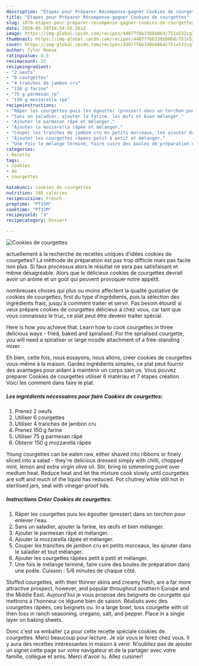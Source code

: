 ```yaml
---
description: "Étapes pour Préparer Récompense-gagner Cookies de courgettes"
title: "Étapes pour Préparer Récompense-gagner Cookies de courgettes"
slug: 1079-etapes-pour-preparer-recompense-gagner-cookies-de-courgettes
date: 2020-05-28T16:54:55.261Z
image: https://img-global.cpcdn.com/recipes/44077f6b338bb06d/751x532cq70/cookies-de-courgettes-photo-principale-de-la-recette.jpg
thumbnail: https://img-global.cpcdn.com/recipes/44077f6b338bb06d/751x532cq70/cookies-de-courgettes-photo-principale-de-la-recette.jpg
cover: https://img-global.cpcdn.com/recipes/44077f6b338bb06d/751x532cq70/cookies-de-courgettes-photo-principale-de-la-recette.jpg
author: Tyler Reese
ratingvalue: 4.5
reviewcount: 12
recipeingredient:
- "2 oeufs"
- "6 courgettes"
- "4 tranches de jambon cru"
- "150 g farine"
- "75 g parmesan rp"
- "150 g mozzarella rpe"
recipeinstructions:
- "Râper les courgettes puis les égoutter (presser) dans un torchon pour enlever l&#39;eau."
- "Sans un saladier, ajouter la farine, les œufs et bien mélanger."
- "Ajouter le parmesan râpé et mélanger."
- "Ajouter la mozzarella râpée et mélanger."
- "Couper les tranches de jambon cru en petits morceaux, les ajouter dans le saladier et tout mélanger."
- "Ajouter les courgettes râpées petit à petit et mélanger."
- "Une fois le mélange terminé, faire cuire des boules de préparation dans une poêle. Cuisson : 5/6 minutes de chaque côté."
categories:
- Recette
tags:
- cookies
- de
- courgettes

katakunci: cookies de courgettes 
nutrition: 165 calories
recipecuisine: French
preptime: "PT15M"
cooktime: "PT32M"
recipeyield: "3"
recipecategory: Dessert

---
```



![Cookies de courgettes](https://img-global.cpcdn.com/recipes/44077f6b338bb06d/751x532cq70/cookies-de-courgettes-photo-principale-de-la-recette.jpg)

actuellement à la recherche de recettes uniques d'idées cookies de courgettes? La méthode de préparation est pas trop difficile mais pas facile non plus. Si faux processus alors le résultat ne sera pas satisfaisant et même désagréable. Alors que le délicieux cookies de courgettes devrait avoir un arôme et un goût qui peuvent provoquer notre appétit.

nombreuses choses qui plus ou moins affectent la qualité gustative de cookies de courgettes, first du type d'ingrédients, puis la sélection des ingrédients frais, jusqu'à comment traiter et servir. Pas besoin étourdi si veux prépare cookies de courgettes délicieux à chez vous, car tant que vous connaissez le truc, ce plat peut être devenir traiter spécial.

Here is how you achieve that. Learn how to cook courgettes in three delicious ways - fried, baked and spiralised. For the sprialised courgette, you will need a spiraliser or large noodle attachment of a free-standing mixer.


Eh bien, cette fois, nous essayons, nous allons, créer cookies de courgettes vous-même à la maison. Gardez ingrédients simples, ce plat peut fournir des avantages pour aidant à maintenir un corps sain us. Vous pouvez préparer Cookies de courgettes utiliser 6 matériau et 7 étapes création. Voici les comment dans faire le plat.

<!--inarticleads1-->

##### Les ingrédients nécessaires pour faire Cookies de courgettes:

1. Prenez 2 oeufs
1. Utiliser 6 courgettes
1. Utiliser 4 tranches de jambon cru
1. Prenez 150 g farine
1. Utiliser 75 g parmesan râpé
1. Obtenir 150 g mozzarella râpée


Young courgettes can be eaten raw, either shaved into ribbons or finely sliced into a salad - they&#39;re delicious dressed simply with chilli, chopped mint, lemon and extra virgin olive oil. Stir, bring to simmering point over medium heat. Reduce heat and let the mixture cook slowly until courgettes are soft and much of the liquid has reduced. Pot chutney while still hot in sterilised jars, seal with vinegar-proof lids. 

<!--inarticleads2-->

##### Instructions Créer Cookies de courgettes:

1. Râper les courgettes puis les égoutter (presser) dans un torchon pour enlever l&#39;eau.
1. Sans un saladier, ajouter la farine, les œufs et bien mélanger.
1. Ajouter le parmesan râpé et mélanger.
1. Ajouter la mozzarella râpée et mélanger.
1. Couper les tranches de jambon cru en petits morceaux, les ajouter dans le saladier et tout mélanger.
1. Ajouter les courgettes râpées petit à petit et mélanger.
1. Une fois le mélange terminé, faire cuire des boules de préparation dans une poêle. Cuisson : 5/6 minutes de chaque côté.


Stuffed courgettes, with their thinner skins and creamy flesh, are a far more attractive prospect, however, and popular throughout southern Europe and the Middle East. Aujourd&#39;hui je vous propose des beignets de courgette qui mettrons à l&#39;honneur ce légume bien de saison. Réalisés avec des courgettes râpées, ces beignets ou. In a large bowl, toss courgette with oil then toss in ranch seasoning, oregano, salt, and pepper. Place in a single layer on baking sheets. 


Donc c'est va emballer ça pour cette recette spéciale cookies de courgettes. Merci beaucoup pour lecture. Je sûr vous le ferez chez vous. Il y aura des recettes  intéressantes in maison à venir. N'oubliez pas de ajouter un signet cette page sur votre navigateur et de la partager avec votre famille, collègue et amis. Merci d'avoir lu. Allez cuisiner!
